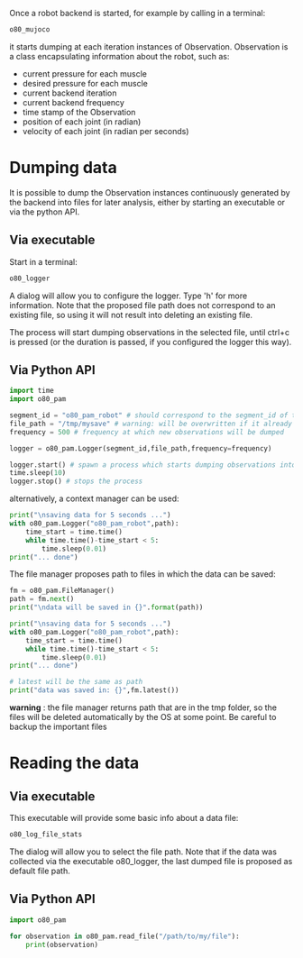 
Once a robot backend is started, for example by calling in a terminal:

```bash
o80_mujoco
```

it starts dumping at each iteration instances of Observation. Observation is a class encapsulating information about the robot, such as:
- current pressure for each muscle
- desired pressure for each muscle 
- current backend iteration
- current backend frequency
- time stamp of the Observation
- position of each joint (in radian)
- velocity of each joint (in radian per seconds)

# Dumping data

It is possible to dump the Observation instances continuously generated by the backend into files for later analysis, either by starting an executable or via the python API.

## Via executable

Start in a terminal:

```bash
o80_logger
```

A dialog will allow you to configure the logger. Type 'h' for more information. Note that the proposed file path does not correspond to an existing file, so using it will not result into deleting an existing file.

The process will start dumping observations in the selected file, until ctrl+c is pressed (or the duration is passed, if you configured the logger this way).

## Via Python API

```python
import time
import o80_pam

segment_id = "o80_pam_robot" # should correspond to the segment_id of the backend robot
file_path = "/tmp/mysave" # warning: will be overwritten if it already exists
frequency = 500 # frequency at which new observations will be dumped 

logger = o80_pam.Logger(segment_id,file_path,frequency=frequency)

logger.start() # spawn a process which starts dumping observations into the file
time.sleep(10)
logger.stop() # stops the process
```
alternatively, a context manager can be used:

```python
print("\nsaving data for 5 seconds ...")
with o80_pam.Logger("o80_pam_robot",path):
    time_start = time.time()
    while time.time()-time_start < 5:
        time.sleep(0.01)
print("... done")
```
The file manager proposes path to files in which the data can be saved:

```python
fm = o80_pam.FileManager()
path = fm.next()
print("\ndata will be saved in {}".format(path))

print("\nsaving data for 5 seconds ...")
with o80_pam.Logger("o80_pam_robot",path):
    time_start = time.time()
    while time.time()-time_start < 5:
        time.sleep(0.01)
print("... done")

# latest will be the same as path
print("data was saved in: {}",fm.latest())
``` 
**warning** : the file manager returns path that are in the tmp folder, so the files will be deleted automatically by the OS at some point. Be careful to backup the important files


# Reading the data

## Via executable

This executable will provide some basic info about a data file:

```bash
o80_log_file_stats
```

The dialog will allow you to select the file path. Note that if the data was collected via the executable o80_logger, the last dumped file is proposed as default file path.

## Via Python API

```python
import o80_pam

for observation in o80_pam.read_file("/path/to/my/file"):
    print(observation)
```
